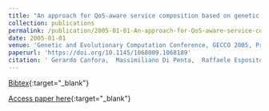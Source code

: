 ```yaml
---
title: "An approach for QoS-aware service composition based on genetic algorithms"
collection: publications
permalink: /publication/2005-01-01-An-approach-for-QoS-aware-service-composition-based-on-genetic-algorithms
date: 2005-01-01
venue: 'Genetic and Evolutionary Computation Conference, GECCO 2005, Proceedings, Washington DC, USA, June 25-29, 2005'
paperurl: 'https://doi.org/10.1145/1068009.1068189'
citation: ' Gerardo Canfora,  Massimiliano Di Penta,  Raffaele Esposito,  Maria Villani, &quot;An approach for QoS-aware service composition based on genetic algorithms.&quot; Genetic and Evolutionary Computation Conference, GECCO 2005, Proceedings, Washington DC, USA, June 25-29, 2005, 2005.'
---
```

[Bibtex](https://dblp.org/rec/bib/conf/gecco/CanforaPEV05){:target="_blank"}

[Access paper here](https://doi.org/10.1145/1068009.1068189){:target="_blank"}
